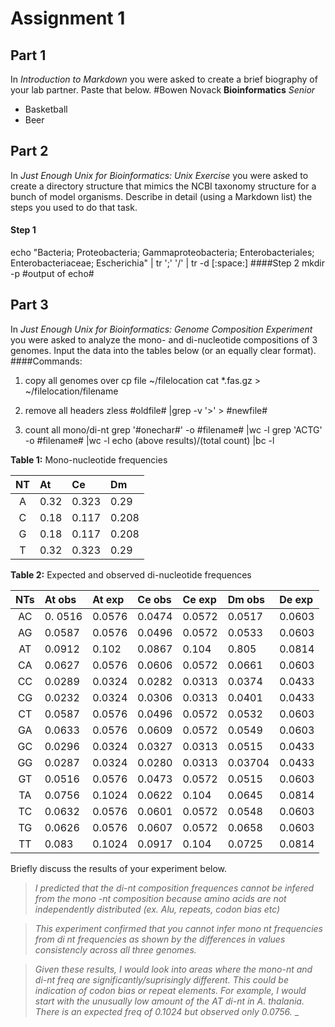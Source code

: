 Assignment 1
============

## Part 1

In *Introduction to Markdown* you were asked to create a brief
biography of your lab partner. Paste that below.
#Bowen Novack
**Bioinformatics**
*Senior*

* Basketball
* Beer


## Part 2

In *Just Enough Unix for Bioinformatics: Unix Exercise* you were asked
to create a directory structure that mimics the NCBI taxonomy structure
for a bunch of model organisms. Describe in detail (using a Markdown
list) the steps you used to do that task.
#### Step 1
echo "Bacteria; Proteobacteria; Gammaproteobacteria; Enterobacteriales; Enterobacteriaceae; Escherichia" | tr ';' '/' | tr -d [:space:]
####Step 2
mkdir -p #output of echo#


## Part 3

In *Just Enough Unix for Bioinformatics: Genome Composition Experiment*
you were asked to analyze the mono- and di-nucleotide compositions of 3
genomes. Input the data into the tables below (or an equally clear
format).
####Commands:
1. copy all genomes over
cp file ~/filelocation
cat *.fas.gz > ~/filelocation/filename

2. remove all headers
zless #oldfile#  |grep -v '>' > #newfile#

3. count all mono/di-nt
grep '#onechar#' -o #filename# |wc -l
grep 'ACTG' -o #filename# |wc -l
echo (above results)/(total count) |bc -l


**Table 1:** Mono-nucleotide frequencies

| NT |  At  |  Ce  |  Dm  |
|:--:|:-----|:-----|:-----|
| A  |   0.32   |   0.323   |   0.29   |
| C  |   0.18   |   0.117   |   0.208   |
| G  |   0.18   |   0.117   |   0.208   |
| T  |   0.32   |   0.323   |   0.29   |

**Table 2:** Expected and observed di-nucleotide frequences

| NTs| At obs | At exp | Ce obs | Ce exp | Dm obs | De exp |
|:--:|:-------|:-------|:-------|:-------|:-------|:-------|
| AC |     0. 0516  |    0.0576    |   0.0474    |   0.0572   |     0.0517      |   0.0603     |
| AG |   0.0587     |     0.0576   | 0.0496     |   0.0572      |    0.0533    |     0.0603    |
| AT |  0.0912      |    0.102    |   0.0867    |    0.104    |    0.805    |    0.0814    | 
| CA |    0.0627    |    0.0576    |    0.0606   |     0.0572    |   0.0661     |   0.0603      |
| CC |    0.0289    |     0.0324   |    0.0282   |    0.0313     |  0.0374    |    0.0433    |
| CG |   0.0232     |     0.0324   |     0.0306     |    0.0313     |    0.0401      |    0.0433     |
| CT |   0.0587     |    0.0576    |   0.0496    |     0.0572    |    0.0532    |    0.0603     |
| GA |    0.0633    |    0.0576    |   0.0609     |     0.0572    |   0.0549     |   0.0603      |
| GC |    0.0296    |    0.0324    |     0.0327   |      0.0313     |    0.0515    |   0.0433      |
| GG |    0.0287    |    0.0324    |    0.0280       |      0.0313     |    0.03704    |    0.0433     |
| GT |    0.0516    |    0.0576    |   0.0473     |    0.0572     |    0.0515    |   0.0603      |
| TA |    0.0756    |    0.1024    |    0.0622    |    0.104    |    0.0645    |   0.0814     |
| TC |    0.0632    |   0.0576     |   0.0601    |      0.0572   |    0.0548    |    0.0603     |
| TG |   0.0626     |    0.0576    |    0.0607    |    0.0572     |   0.0658     |   0.0603      |
| TT |   0.083     |    0.1024    |    0.0917    |    0.104    |    0.0725    |   0.0814     |

Briefly discuss the results of your experiment below.
>_I predicted that the di-nt composition frequences cannot be infered from the mono -nt composition because amino acids are not independently distributed (ex. Alu, repeats, codon bias etc)_

>_This experiment confirmed that you cannot infer mono nt frequencies from di nt frequencies as shown by the differences in values consistencly across all three genomes._

>_Given these results, I would look into areas where the mono-nt and di-nt freq are significantly/suprisingly different. This could be indication of codon bias or repeat elements. For example, I would start with the unusually low amount of the AT di-nt in A. thalania. There is an expected freq of 0.1024 but observed only 0.0756._
_


